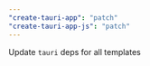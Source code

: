 ```yaml
---
"create-tauri-app": "patch"
"create-tauri-app-js": "patch"
---
```


Update `tauri` deps for all templates